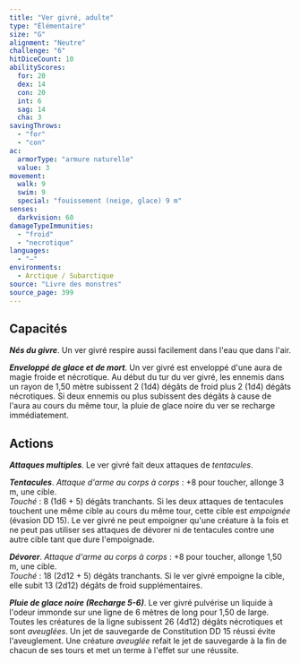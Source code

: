 ```yaml
---
title: "Ver givré, adulte"
type: "Élémentaire"
size: "G"
alignment: "Neutre"
challenge: "6"
hitDiceCount: 10
abilityScores:
  for: 20
  dex: 14
  con: 20
  int: 6
  sag: 14
  cha: 3
savingThrows:
  - "for"
  - "con"
ac:
  armorType: "armure naturelle"
  value: 3
movement:
  walk: 9
  swim: 9
  special: "fouissement (neige, glace) 9 m"
senses:
  darkvision: 60
damageTypeImmunities:
  - "froid"
  - "necrotique"
languages:
  - "—"
environments:
  - Arctique / Subarctique
source: "Livre des monstres"
source_page: 399
---
```

## Capacités
_**Nés du givre**_. Un ver givré respire aussi facilement dans l'eau que dans l'air.

_**Enveloppé de glace et de mort**_. Un ver givré est enveloppé d'une aura de magie froide et nécrotique. Au début du tur du ver givré, les ennemis dans un rayon de 1,50 mètre subissent 2 (1d4) dégâts de froid plus 2 (1d4) dégâts nécrotiques. Si deux ennemis ou plus subissent des dégâts à cause de l'aura au cours du même tour, la pluie de glace noire du ver se recharge immédiatement.

## Actions
_**Attaques multiples**_. Le ver givré fait deux attaques de _tentacules_.

_**Tentacules**_. _Attaque d'arme au corps à corps_ : +8 pour toucher, allonge 3 m, une cible.  
_Touché_ : 8 (1d6 + 5) dégâts tranchants. Si les deux attaques de tentacules touchent une même cible au cours du même tour, cette cible est _empoignée_ (évasion DD 15). Le ver givré ne peut empoigner qu'une créature à la fois et ne peut pas utiliser ses attaques de dévorer ni de tentacules contre une autre cible tant que dure l'empoignade.

_**Dévorer**_. _Attaque d'arme au corps à corps_ : +8 pour toucher, allonge 1,50 m, une cible.  
_Touché_ : 18 (2d12 + 5) dégâts tranchants. Si le ver givré empoigne la cible, elle subit 13 (2d12) dégâts de froid supplémentaires.

_**Pluie de glace noire (Recharge 5-6)**_. Le ver givré pulvérise un liquide à l'odeur immonde sur une ligne de 6 mètres de long pour 1,50 de large. Toutes les créatures de la ligne subissent 26 (4d12) dégâts nécrotiques et sont _aveuglées_. Un jet de sauvegarde de Constitution DD 15 réussi évite l'aveuglement. Une créature _aveuglée_ refait le jet de sauvegarde à la fin de chacun de ses tours et met un terme à l'effet sur une réussite.
